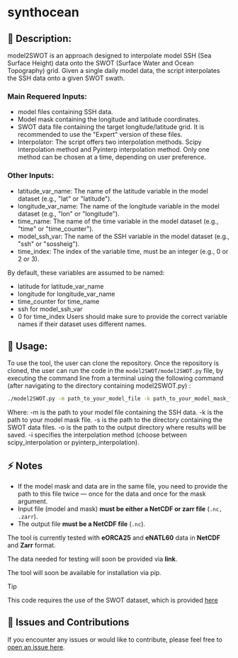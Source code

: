 # synthocean

## 📄 Description:

model2SWOT is an approach designed to interpolate model SSH (Sea Surface Height) data onto the SWOT (Surface Water and Ocean Topography) grid. Given a single daily model data, the script interpolates the SSH data onto a given SWOT swath.

### Main Requered Inputs:

- model files containing SSH data.
- Model mask containing the longitude and latitude coordinates.
- SWOT data file containing the target longitude/latitude grid. It is recommended to use the "Expert" version of these files.
- Interpolator: The script offers two interpolation methods. Scipy interpolation method and Pyinterp interpolation method. Only one method can be chosen at a time, depending on user preference.

### Other Inputs:

- latitude_var_name: The name of the latitude variable in the model dataset (e.g., "lat" or "latitude").
- longitude_var_name: The name of the longitude variable in the model dataset (e.g., "lon" or "longitude").
- time_name: The name of the time variable in the model dataset (e.g., "time" or "time_counter").
- model_ssh_var: The name of the SSH variable in the model dataset (e.g., "ssh" or "sossheig").
- time_index: The index of the variable time, must be an integer (e.g., 0 or 2 or 3).

By default, these variables are assumed to be named:

- latitude for latitude_var_name
- longitude for longitude_var_name
- time_counter for time_name
- ssh for model_ssh_var
- 0 for time_index
Users should make sure to provide the correct variable names if their dataset uses different names.

## 🚀 Usage:

To use the tool, the user can clone the repository. Once the repository is cloned, the user can run the code in the `model2SWOT/model2SWOT.py` file, by executing the command line from a terminal using the following command (after navigating to the directory containing model2SWOT.py) :

```bash
./model2SWOT.py -m path_to_your_model_file -k path_to_your_model_mask_file -s path_to_swot_data_file -o path_to_output_file -i interpolator --model-lat-var latitude_var_name --model-lon-var longitude_var_name --model-time-var time_name --model_ssh_var the_model_ssh_variable_name --model_timestep_index time_index
```
Where:
-m is the path to your model file containing the SSH data.
-k is the path to your model mask file.
-s is the path to the directory containing the SWOT data files.
-o is the path to the output directory where results will be saved.
-i specifies the interpolation method (choose between scipy_interpolation or pyinterp_interpolation).


## ⚡ Notes
- If the model mask and data are in the same file, you need to provide the path to this file twice — once for the data and once for the mask argument.
- Input file (model and mask) **must be either a NetCDF or zarr file** (`.nc, .zarr`).
- The output file **must be a NetCDF file** (`.nc`).

The tool is currently tested with **eORCA25** and **eNATL60** data in **NetCDF** and **Zarr** format.

The data needed for testing will soon be provided via **link**.

The tool will soon be available for installation via pip.

> [!TIP]  
> This code requires the use of the SWOT dataset, which is provided [here](https://ige-meom-opendap.univ-grenoble-alpes.fr/thredds/catalog/meomopendap/extract/MEOM/SWOT-geometry/catalog.html)
> 
## 🐛 Issues and Contributions

If you encounter any issues or would like to contribute, please feel free to [open an issue here](https://github.com/Amine-ouhechou/synthocean/issues).
